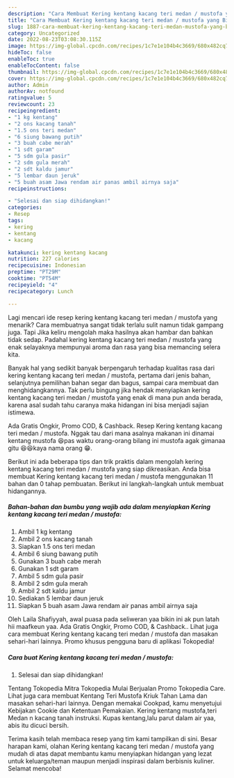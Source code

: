 ```yaml
---
description: "Cara Membuat Kering kentang kacang teri medan / mustofa yang Bikin Ngiler, Buat Buka Puasa Enak Banget"
title: "Cara Membuat Kering kentang kacang teri medan / mustofa yang Bikin Ngiler, Buat Buka Puasa Enak Banget"
slug: 1887-cara-membuat-kering-kentang-kacang-teri-medan-mustofa-yang-bikin-ngiler-buat-buka-puasa-enak-banget
category: Uncategorized
date: 2022-08-23T03:08:30.115Z
image: https://img-global.cpcdn.com/recipes/1c7e1e104b4c3669/680x482cq70/kering-kentang-kacang-teri-medan-mustofa-foto-resep-utama.jpg
hideToc: false
enableToc: true
enableTocContent: false
thumbnail: https://img-global.cpcdn.com/recipes/1c7e1e104b4c3669/680x482cq70/kering-kentang-kacang-teri-medan-mustofa-foto-resep-utama.jpg
cover: https://img-global.cpcdn.com/recipes/1c7e1e104b4c3669/680x482cq70/kering-kentang-kacang-teri-medan-mustofa-foto-resep-utama.jpg
author: Admin
authorAv: notfound
ratingvalue: 5
reviewcount: 23
recipeingredient:
- "1 kg kentang"
- "2 ons kacang tanah"
- "1.5 ons teri medan"
- "6 siung bawang putih"
- "3 buah cabe merah"
- "1 sdt garam"
- "5 sdm gula pasir"
- "2 sdm gula merah"
- "2 sdt kaldu jamur"
- "5 lembar daun jeruk"
- "5 buah asam Jawa rendam air panas ambil airnya saja"
recipeinstructions:

- "Selesai dan siap dihidangkan!"
categories:
- Resep
tags:
- kering
- kentang
- kacang

katakunci: kering kentang kacang 
nutrition: 227 calories
recipecuisine: Indonesian
preptime: "PT29M"
cooktime: "PT54M"
recipeyield: "4"
recipecategory: Lunch

---
```



Lagi mencari ide resep kering kentang kacang teri medan / mustofa yang menarik? Cara membuatnya sangat tidak terlalu sulit namun tidak gampang juga. Tapi Jika keliru mengolah maka hasilnya akan hambar dan bahkan tidak sedap. Padahal kering kentang kacang teri medan / mustofa yang enak selayaknya mempunyai aroma dan rasa yang bisa memancing selera kita.


Banyak hal yang sedikit banyak berpengaruh terhadap kualitas rasa dari kering kentang kacang teri medan / mustofa, pertama dari jenis bahan, selanjutnya pemilihan bahan segar dan bagus, sampai cara membuat dan menghidangkannya. Tak perlu bingung jika hendak menyiapkan kering kentang kacang teri medan / mustofa yang enak di mana pun anda berada, karena asal sudah tahu caranya maka hidangan ini bisa menjadi sajian istimewa.

Ada Gratis Ongkir, Promo COD, &amp; Cashback. Resep Kering kentang kacang teri medan / mustofa. Nggak tau dari mana asalnya makanan ini dinamai kentang mustofa 😆pas waktu orang-orang bilang ini mustofa agak gimanaa gitu 😆😆kaya nama orang 😁.


Berikut ini ada beberapa tips dan trik praktis dalam mengolah kering kentang kacang teri medan / mustofa yang siap dikreasikan. Anda bisa membuat Kering kentang kacang teri medan / mustofa menggunakan 11 bahan dan 0 tahap pembuatan. Berikut ini langkah-langkah untuk membuat hidangannya.

<!--inarticleads1-->

##### Bahan-bahan dan bumbu yang wajib ada dalam menyiapkan Kering kentang kacang teri medan / mustofa:

1. Ambil 1 kg kentang
1. Ambil 2 ons kacang tanah
1. Siapkan 1.5 ons teri medan
1. Ambil 6 siung bawang putih
1. Gunakan 3 buah cabe merah
1. Gunakan 1 sdt garam
1. Ambil 5 sdm gula pasir
1. Ambil 2 sdm gula merah
1. Ambil 2 sdt kaldu jamur
1. Sediakan 5 lembar daun jeruk
1. Siapkan 5 buah asam Jawa rendam air panas ambil airnya saja


Oleh Laila Shafiyyah, awal puasa pada seliweran yaa bikin ini ak pun latah hii maafkeun yaa. Ada Gratis Ongkir, Promo COD, &amp; Cashback.. Lihat juga cara membuat Kering kentang kacang teri medan / mustofa dan masakan sehari-hari lainnya. Promo khusus pengguna baru di aplikasi Tokopedia! 

<!--inarticleads2-->

##### Cara buat Kering kentang kacang teri medan / mustofa:


1. Selesai dan siap dihidangkan!

Tentang Tokopedia Mitra Tokopedia Mulai Berjualan Promo Tokopedia Care. Lihat juga cara membuat Kentang Teri Mustofa Kriuk Tahan Lama dan masakan sehari-hari lainnya. Dengan memakai Cookpad, kamu menyetujui Kebijakan Cookie dan Ketentuan Pemakaian. Kering kentang mustofa,teri Medan n kacang tanah instruksi. Kupas kentang,lalu parut dalam air yaa, abis itu dicuci bersih. 

Terima kasih telah membaca resep yang tim kami tampilkan di sini. Besar harapan kami, olahan Kering kentang kacang teri medan / mustofa yang mudah di atas dapat membantu kamu menyiapkan hidangan yang lezat untuk keluarga/teman maupun menjadi inspirasi dalam berbisnis kuliner. Selamat mencoba!
